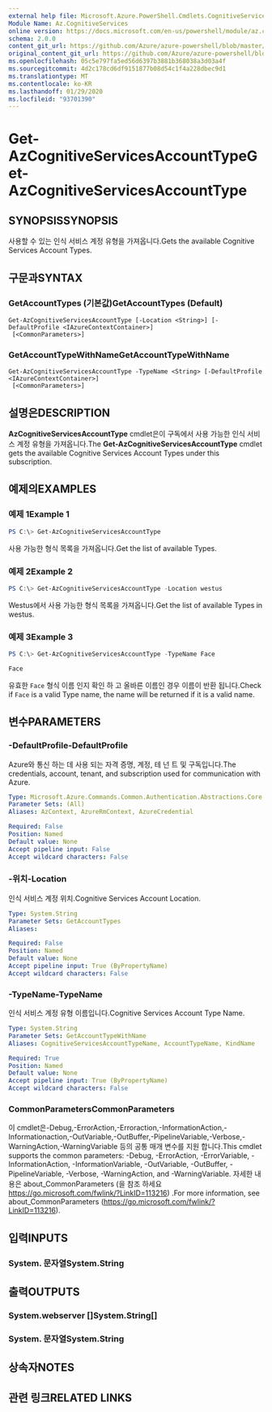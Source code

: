 ```yaml
---
external help file: Microsoft.Azure.PowerShell.Cmdlets.CognitiveServices.dll-Help.xml
Module Name: Az.CognitiveServices
online version: https://docs.microsoft.com/en-us/powershell/module/az.cognitiveservices/get-azcognitiveservicesaccounttype
schema: 2.0.0
content_git_url: https://github.com/Azure/azure-powershell/blob/master/src/CognitiveServices/CognitiveServices/help/Get-AzCognitiveServicesAccountType.md
original_content_git_url: https://github.com/Azure/azure-powershell/blob/master/src/CognitiveServices/CognitiveServices/help/Get-AzCognitiveServicesAccountType.md
ms.openlocfilehash: 05c5e797fa5ed56d6397b3881b368038a3d03a4f
ms.sourcegitcommit: 4d2c178cd6df9151877b08d54c1f4a228dbec9d1
ms.translationtype: MT
ms.contentlocale: ko-KR
ms.lasthandoff: 01/29/2020
ms.locfileid: "93701390"
---
```

# <span data-ttu-id="ab183-101">Get-AzCognitiveServicesAccountType</span><span class="sxs-lookup"><span data-stu-id="ab183-101">Get-AzCognitiveServicesAccountType</span></span>

## <span data-ttu-id="ab183-102">SYNOPSIS</span><span class="sxs-lookup"><span data-stu-id="ab183-102">SYNOPSIS</span></span>
<span data-ttu-id="ab183-103">사용할 수 있는 인식 서비스 계정 유형을 가져옵니다.</span><span class="sxs-lookup"><span data-stu-id="ab183-103">Gets the available Cognitive Services Account Types.</span></span>

## <span data-ttu-id="ab183-104">구문과</span><span class="sxs-lookup"><span data-stu-id="ab183-104">SYNTAX</span></span>

### <span data-ttu-id="ab183-105">GetAccountTypes (기본값)</span><span class="sxs-lookup"><span data-stu-id="ab183-105">GetAccountTypes (Default)</span></span>
```
Get-AzCognitiveServicesAccountType [-Location <String>] [-DefaultProfile <IAzureContextContainer>]
 [<CommonParameters>]
```

### <span data-ttu-id="ab183-106">GetAccountTypeWithName</span><span class="sxs-lookup"><span data-stu-id="ab183-106">GetAccountTypeWithName</span></span>
```
Get-AzCognitiveServicesAccountType -TypeName <String> [-DefaultProfile <IAzureContextContainer>]
 [<CommonParameters>]
```

## <span data-ttu-id="ab183-107">설명은</span><span class="sxs-lookup"><span data-stu-id="ab183-107">DESCRIPTION</span></span>
<span data-ttu-id="ab183-108">**AzCognitiveServicesAccountType** cmdlet은이 구독에서 사용 가능한 인식 서비스 계정 유형을 가져옵니다.</span><span class="sxs-lookup"><span data-stu-id="ab183-108">The **Get-AzCognitiveServicesAccountType** cmdlet gets the available Cognitive Services Account Types under this subscription.</span></span>

## <span data-ttu-id="ab183-109">예제의</span><span class="sxs-lookup"><span data-stu-id="ab183-109">EXAMPLES</span></span>

### <span data-ttu-id="ab183-110">예제 1</span><span class="sxs-lookup"><span data-stu-id="ab183-110">Example 1</span></span>
```powershell
PS C:\> Get-AzCognitiveServicesAccountType
```

<span data-ttu-id="ab183-111">사용 가능한 형식 목록을 가져옵니다.</span><span class="sxs-lookup"><span data-stu-id="ab183-111">Get the list of available Types.</span></span>

### <span data-ttu-id="ab183-112">예제 2</span><span class="sxs-lookup"><span data-stu-id="ab183-112">Example 2</span></span>
```powershell
PS C:\> Get-AzCognitiveServicesAccountType -Location westus
```

<span data-ttu-id="ab183-113">Westus에서 사용 가능한 형식 목록을 가져옵니다.</span><span class="sxs-lookup"><span data-stu-id="ab183-113">Get the list of available Types in westus.</span></span>

### <span data-ttu-id="ab183-114">예제 3</span><span class="sxs-lookup"><span data-stu-id="ab183-114">Example 3</span></span>
```powershell
PS C:\> Get-AzCognitiveServicesAccountType -TypeName Face

Face
```

<span data-ttu-id="ab183-115">유효한 `Face` 형식 이름 인지 확인 하 고 올바른 이름인 경우 이름이 반환 됩니다.</span><span class="sxs-lookup"><span data-stu-id="ab183-115">Check if `Face` is a valid Type name, the name will be returned if it is a valid name.</span></span>

## <span data-ttu-id="ab183-116">변수</span><span class="sxs-lookup"><span data-stu-id="ab183-116">PARAMETERS</span></span>

### <span data-ttu-id="ab183-117">-DefaultProfile</span><span class="sxs-lookup"><span data-stu-id="ab183-117">-DefaultProfile</span></span>
<span data-ttu-id="ab183-118">Azure와 통신 하는 데 사용 되는 자격 증명, 계정, 테 넌 트 및 구독입니다.</span><span class="sxs-lookup"><span data-stu-id="ab183-118">The credentials, account, tenant, and subscription used for communication with Azure.</span></span>

```yaml
Type: Microsoft.Azure.Commands.Common.Authentication.Abstractions.Core.IAzureContextContainer
Parameter Sets: (All)
Aliases: AzContext, AzureRmContext, AzureCredential

Required: False
Position: Named
Default value: None
Accept pipeline input: False
Accept wildcard characters: False
```

### <span data-ttu-id="ab183-119">-위치</span><span class="sxs-lookup"><span data-stu-id="ab183-119">-Location</span></span>
<span data-ttu-id="ab183-120">인식 서비스 계정 위치.</span><span class="sxs-lookup"><span data-stu-id="ab183-120">Cognitive Services Account Location.</span></span>

```yaml
Type: System.String
Parameter Sets: GetAccountTypes
Aliases:

Required: False
Position: Named
Default value: None
Accept pipeline input: True (ByPropertyName)
Accept wildcard characters: False
```

### <span data-ttu-id="ab183-121">-TypeName</span><span class="sxs-lookup"><span data-stu-id="ab183-121">-TypeName</span></span>
<span data-ttu-id="ab183-122">인식 서비스 계정 유형 이름입니다.</span><span class="sxs-lookup"><span data-stu-id="ab183-122">Cognitive Services Account Type Name.</span></span>

```yaml
Type: System.String
Parameter Sets: GetAccountTypeWithName
Aliases: CognitiveServicesAccountTypeName, AccountTypeName, KindName

Required: True
Position: Named
Default value: None
Accept pipeline input: True (ByPropertyName)
Accept wildcard characters: False
```

### <span data-ttu-id="ab183-123">CommonParameters</span><span class="sxs-lookup"><span data-stu-id="ab183-123">CommonParameters</span></span>
<span data-ttu-id="ab183-124">이 cmdlet은-Debug,-ErrorAction,-Erroraction,-InformationAction,-Informationaction,-OutVariable,-OutBuffer,-PipelineVariable,-Verbose,-WarningAction,-WarningVariable 등의 공통 매개 변수를 지원 합니다.</span><span class="sxs-lookup"><span data-stu-id="ab183-124">This cmdlet supports the common parameters: -Debug, -ErrorAction, -ErrorVariable, -InformationAction, -InformationVariable, -OutVariable, -OutBuffer, -PipelineVariable, -Verbose, -WarningAction, and -WarningVariable.</span></span> <span data-ttu-id="ab183-125">자세한 내용은 about_CommonParameters (을 참조 하세요 https://go.microsoft.com/fwlink/?LinkID=113216) .</span><span class="sxs-lookup"><span data-stu-id="ab183-125">For more information, see about_CommonParameters (https://go.microsoft.com/fwlink/?LinkID=113216).</span></span>

## <span data-ttu-id="ab183-126">입력</span><span class="sxs-lookup"><span data-stu-id="ab183-126">INPUTS</span></span>

### <span data-ttu-id="ab183-127">System. 문자열</span><span class="sxs-lookup"><span data-stu-id="ab183-127">System.String</span></span>

## <span data-ttu-id="ab183-128">출력</span><span class="sxs-lookup"><span data-stu-id="ab183-128">OUTPUTS</span></span>

### <span data-ttu-id="ab183-129">System.webserver []</span><span class="sxs-lookup"><span data-stu-id="ab183-129">System.String[]</span></span>

### <span data-ttu-id="ab183-130">System. 문자열</span><span class="sxs-lookup"><span data-stu-id="ab183-130">System.String</span></span>

## <span data-ttu-id="ab183-131">상속자</span><span class="sxs-lookup"><span data-stu-id="ab183-131">NOTES</span></span>

## <span data-ttu-id="ab183-132">관련 링크</span><span class="sxs-lookup"><span data-stu-id="ab183-132">RELATED LINKS</span></span>
